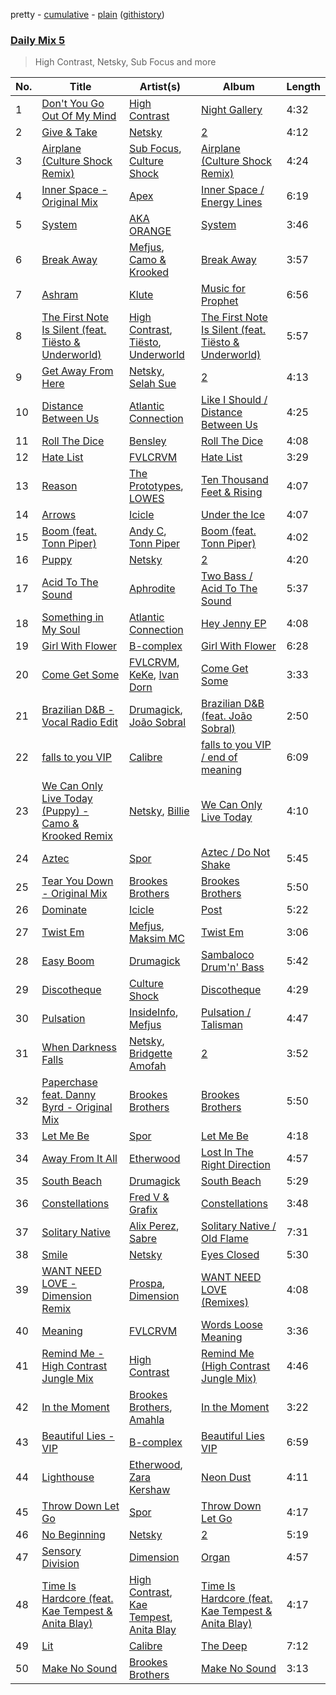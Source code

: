 pretty - [cumulative](/playlists/cumulative/Daily%20Mix%205.md) - [plain](/playlists/plain/37i9dQZF1E36TO0q54WsJv) ([githistory](https://github.githistory.xyz/vitokorn/spotify-playlist-archive/blob/master/playlists/plain/37i9dQZF1E36TO0q54WsJv))

### [Daily Mix 5](https://open.spotify.com/playlist/37i9dQZF1E36TO0q54WsJv)

> High Contrast, Netsky, Sub Focus and more

| No. | Title | Artist(s) | Album | Length |
|---|---|---|---|---|
| 1 | [Don't You Go Out Of My Mind](https://open.spotify.com/track/7nyf4bk6fYmV6zksxfbd9m) | [High Contrast](https://open.spotify.com/artist/0bxHci3JIhhKA53n8rH3tT) | [Night Gallery](https://open.spotify.com/album/4hzruXvXyUg5hJwP37CJrF) | 4:32 |
| 2 | [Give & Take](https://open.spotify.com/track/3cUCZXXa2NLl8U15MvzoDi) | [Netsky](https://open.spotify.com/artist/5TgQ66WuWkoQ2xYxaSTnVP) | [2](https://open.spotify.com/album/3bMpgbYFTuHDM6oY63BLxK) | 4:12 |
| 3 | [Airplane (Culture Shock Remix)](https://open.spotify.com/track/65HLjHSipFfvIU3082WFmS) | [Sub Focus](https://open.spotify.com/artist/0QaSiI5TLA4N7mcsdxShDO), [Culture Shock](https://open.spotify.com/artist/6lp2VnIRXXpC9Wz7hSX6RE) | [Airplane (Culture Shock Remix)](https://open.spotify.com/album/1TVeIv9gfLAukqQ2xcXXtf) | 4:24 |
| 4 | [Inner Space - Original Mix](https://open.spotify.com/track/2KmnVxhUShzNDPSaRitvFp) | [Apex](https://open.spotify.com/artist/7pQD0AmPKG2tkjzDauKkqq) | [Inner Space / Energy Lines](https://open.spotify.com/album/3sFeBBIkCJS8fNLTQNuKEo) | 6:19 |
| 5 | [System](https://open.spotify.com/track/0iHPXA909hMEDzv5haesuj) | [AKA ORANGE](https://open.spotify.com/artist/0Hz1vYMsVy0WzWhng1HxlT) | [System](https://open.spotify.com/album/6hPqY0dIYg5xkueZ4QoOFP) | 3:46 |
| 6 | [Break Away](https://open.spotify.com/track/2IbAx6XGe6mldSosFyvaH8) | [Mefjus](https://open.spotify.com/artist/54qqaSH6byJIb8eFWxe3Pj), [Camo & Krooked](https://open.spotify.com/artist/2N8IPNZTiNo3nj4mreOlHU) | [Break Away](https://open.spotify.com/album/5PrjBsXoETGf1PcpfByMmI) | 3:57 |
| 7 | [Ashram](https://open.spotify.com/track/17lvuY9kTPe1uFoOq5sCKX) | [Klute](https://open.spotify.com/artist/4QyJmrMigcyftrQ1XwlD5t) | [Music for Prophet](https://open.spotify.com/album/1zKVMjbDrEcvbt80A3YQXo) | 6:56 |
| 8 | [The First Note Is Silent (feat. Tiësto & Underworld)](https://open.spotify.com/track/2gTLWYpyFrytX8pKh2n9yj) | [High Contrast](https://open.spotify.com/artist/0bxHci3JIhhKA53n8rH3tT), [Tiësto](https://open.spotify.com/artist/2o5jDhtHVPhrJdv3cEQ99Z), [Underworld](https://open.spotify.com/artist/1PXHzxRDiLnjqNrRn2Xbsa) | [The First Note Is Silent (feat. Tiësto & Underworld)](https://open.spotify.com/album/6iWVcNM35jukhHl9aPJKHT) | 5:57 |
| 9 | [Get Away From Here](https://open.spotify.com/track/48LbWSVAuXKydHD6SZTm58) | [Netsky](https://open.spotify.com/artist/5TgQ66WuWkoQ2xYxaSTnVP), [Selah Sue](https://open.spotify.com/artist/5Oc4knEQaid8K7AFqO5lHu) | [2](https://open.spotify.com/album/3bMpgbYFTuHDM6oY63BLxK) | 4:13 |
| 10 | [Distance Between Us](https://open.spotify.com/track/58RTag49AaVH6mXsx1VNZs) | [Atlantic Connection](https://open.spotify.com/artist/323BD4mjoLA1ajX6zjIe2q) | [Like I Should / Distance Between Us](https://open.spotify.com/album/3cVo50YqQkzYsw07WLkk43) | 4:25 |
| 11 | [Roll The Dice](https://open.spotify.com/track/1ZK3FPG6rdmDqjsGvVZAtA) | [Bensley](https://open.spotify.com/artist/3SfEKS85dj9v75ROsWJSiL) | [Roll The Dice](https://open.spotify.com/album/1AVFoI79DGB0f3M7xIJadb) | 4:08 |
| 12 | [Hate List](https://open.spotify.com/track/4tyoQWXtr1GYLL72rHTseK) | [FVLCRVM](https://open.spotify.com/artist/7AjItKsRnEYRSiBt2OxK1y) | [Hate List](https://open.spotify.com/album/2qZPk26wcy16yHkK5XqVHB) | 3:29 |
| 13 | [Reason](https://open.spotify.com/track/3BhECsg8J4eoepgo3LoGlW) | [The Prototypes](https://open.spotify.com/artist/7F6nxkPQrlh4qWDetjgnpX), [LOWES](https://open.spotify.com/artist/1mbybf2CrAiwWiznqA8R3g) | [Ten Thousand Feet & Rising](https://open.spotify.com/album/6gvdS5xw5tIgyOdj37AmzP) | 4:07 |
| 14 | [Arrows](https://open.spotify.com/track/1CD8xFfBGYkuhszBQ75txx) | [Icicle](https://open.spotify.com/artist/7zoCV6yevWc39GUz2v1jqg) | [Under the Ice](https://open.spotify.com/album/76NPyJ0yfcmRBZwsXo6zVE) | 4:07 |
| 15 | [Boom (feat. Tonn Piper)](https://open.spotify.com/track/51xVwKyFMgrKeeLePsomNI) | [Andy C](https://open.spotify.com/artist/75HK7rgkmDMTnWwwmcN53N), [Tonn Piper](https://open.spotify.com/artist/7pS4GeVpAnMx1ZMUdPSLLQ) | [Boom (feat. Tonn Piper)](https://open.spotify.com/album/3wyb69Ob1i59qg6O2DVK3g) | 4:02 |
| 16 | [Puppy](https://open.spotify.com/track/3NbKmRmtbamVzAy8Vvjjhq) | [Netsky](https://open.spotify.com/artist/5TgQ66WuWkoQ2xYxaSTnVP) | [2](https://open.spotify.com/album/3bMpgbYFTuHDM6oY63BLxK) | 4:20 |
| 17 | [Acid To The Sound](https://open.spotify.com/track/45nI73YymFgzTWtJzW7pV3) | [Aphrodite](https://open.spotify.com/artist/1SsdsVIIKLUe54OsHzm5uQ) | [Two Bass / Acid To The Sound](https://open.spotify.com/album/4RJStvhtkU8PmgXmmUSm1h) | 5:37 |
| 18 | [Something in My Soul](https://open.spotify.com/track/107wjz2NVnKnERMFBlHnfW) | [Atlantic Connection](https://open.spotify.com/artist/323BD4mjoLA1ajX6zjIe2q) | [Hey Jenny EP](https://open.spotify.com/album/5ozgNYgXDeSsCUWa1kgImV) | 4:08 |
| 19 | [Girl With Flower](https://open.spotify.com/track/02PBAr6Mz7e7uZQibdCxAB) | [B-complex](https://open.spotify.com/artist/46oL0QioEQMSSvkxxifCok) | [Girl With Flower](https://open.spotify.com/album/2DoujaCXinQ6py25jD3Khs) | 6:28 |
| 20 | [Come Get Some](https://open.spotify.com/track/68MrIsLFxHGWK1UIypYELx) | [FVLCRVM](https://open.spotify.com/artist/7AjItKsRnEYRSiBt2OxK1y), [KeKe](https://open.spotify.com/artist/72uK8geg5BPRRzdGBmmtAF), [Ivan Dorn](https://open.spotify.com/artist/1VZ1TofaV3kj90QJSdg6NG) | [Come Get Some](https://open.spotify.com/album/0jzeYfpxeNN4kH2WRjqyIm) | 3:33 |
| 21 | [Brazilian D&B - Vocal Radio Edit](https://open.spotify.com/track/2j6UHQjLnmgdavHUTtCPs6) | [Drumagick](https://open.spotify.com/artist/7fOmuQLMcgwpZqDiK0vdHZ), [João Sobral](https://open.spotify.com/artist/4T4gHEiHKj5NLETQ2XmpJk) | [Brazilian D&B (feat. João Sobral)](https://open.spotify.com/album/0QKJ9J6dLvheBKlyEcExEB) | 2:50 |
| 22 | [falls to you VIP](https://open.spotify.com/track/1ObLc50qTIp8gF1Lg2GimH) | [Calibre](https://open.spotify.com/artist/0sklgkoO5JeS7YNhHS5EmH) | [falls to you VIP / end of meaning](https://open.spotify.com/album/5cZqBK6f7XXEx9Ds7GcUdz) | 6:09 |
| 23 | [We Can Only Live Today (Puppy) - Camo & Krooked Remix](https://open.spotify.com/track/1u5vG6U9DDsNCyzwNO9uGi) | [Netsky](https://open.spotify.com/artist/5TgQ66WuWkoQ2xYxaSTnVP), [Billie](https://open.spotify.com/artist/7K1v3zQdCvnxHvelcbTcZ0) | [We Can Only Live Today](https://open.spotify.com/album/2Wt6h3yQKSGz3FU0UicYWB) | 4:10 |
| 24 | [Aztec](https://open.spotify.com/track/3D9jtJXHQWN9sewkOrUm5H) | [Spor](https://open.spotify.com/artist/42EZt9LfgsaF0WHlDC3FoM) | [Aztec / Do Not Shake](https://open.spotify.com/album/0sgaCHj094Ui94mNYLAGo8) | 5:45 |
| 25 | [Tear You Down - Original Mix](https://open.spotify.com/track/2AWznsGrutuvmbvGPNtREy) | [Brookes Brothers](https://open.spotify.com/artist/2FPeVdIIXD9Wb9Kbn1Hyz6) | [Brookes Brothers](https://open.spotify.com/album/1A7uR2aksX5WHWU7foGagL) | 5:50 |
| 26 | [Dominate](https://open.spotify.com/track/2AM4avcPzy4E3TT0k3pJ3x) | [Icicle](https://open.spotify.com/artist/7zoCV6yevWc39GUz2v1jqg) | [Post](https://open.spotify.com/album/7wNXb4DbJ8jdDiQLxLq0Mw) | 5:22 |
| 27 | [Twist Em](https://open.spotify.com/track/5RBUNtzNiA5yNudrRGmsTF) | [Mefjus](https://open.spotify.com/artist/54qqaSH6byJIb8eFWxe3Pj), [Maksim MC](https://open.spotify.com/artist/6iwQ21ctUhnKozPAQx6zyC) | [Twist Em](https://open.spotify.com/album/21O8attMm7Q5d3ALObvaYF) | 3:06 |
| 28 | [Easy Boom](https://open.spotify.com/track/458cuMjECL8LmJqOxfKLE1) | [Drumagick](https://open.spotify.com/artist/7fOmuQLMcgwpZqDiK0vdHZ) | [Sambaloco Drum'n' Bass](https://open.spotify.com/album/0ApnLxfwmbhwSIBnheNyau) | 5:42 |
| 29 | [Discotheque](https://open.spotify.com/track/2w49us5pBD5DfYZ9i31Q82) | [Culture Shock](https://open.spotify.com/artist/6lp2VnIRXXpC9Wz7hSX6RE) | [Discotheque](https://open.spotify.com/album/38IFA0HMi4UoBzcic1d1iy) | 4:29 |
| 30 | [Pulsation](https://open.spotify.com/track/54LuOEkkCCfblEua47OojK) | [InsideInfo](https://open.spotify.com/artist/4HVopeHcb4aGTBsfIRrRcQ), [Mefjus](https://open.spotify.com/artist/54qqaSH6byJIb8eFWxe3Pj) | [Pulsation / Talisman](https://open.spotify.com/album/2Vc86kdTe3aperALJ48jDS) | 4:47 |
| 31 | [When Darkness Falls](https://open.spotify.com/track/5WHOwS9mfnmXC25YCLzgKK) | [Netsky](https://open.spotify.com/artist/5TgQ66WuWkoQ2xYxaSTnVP), [Bridgette Amofah](https://open.spotify.com/artist/56M3ygaDkvVGUlMTDm0LAV) | [2](https://open.spotify.com/album/3bMpgbYFTuHDM6oY63BLxK) | 3:52 |
| 32 | [Paperchase feat. Danny Byrd - Original Mix](https://open.spotify.com/track/6keG3pq9o73jRHmskQqlcQ) | [Brookes Brothers](https://open.spotify.com/artist/2FPeVdIIXD9Wb9Kbn1Hyz6) | [Brookes Brothers](https://open.spotify.com/album/1A7uR2aksX5WHWU7foGagL) | 5:50 |
| 33 | [Let Me Be](https://open.spotify.com/track/7sfrynqHQAnUbLBaHutv2F) | [Spor](https://open.spotify.com/artist/42EZt9LfgsaF0WHlDC3FoM) | [Let Me Be](https://open.spotify.com/album/1kMKmTHe7xaYZomXDCpxIF) | 4:18 |
| 34 | [Away From It All](https://open.spotify.com/track/7HRCfTQZk6DZgwo1YihjCk) | [Etherwood](https://open.spotify.com/artist/3GEUIa3Z0Qlivy3EcJm5RX) | [Lost In The Right Direction](https://open.spotify.com/album/35f3njdgEkENnKfRIscQge) | 4:57 |
| 35 | [South Beach](https://open.spotify.com/track/7yf6GwyAHNDGATCEF6oBv3) | [Drumagick](https://open.spotify.com/artist/7fOmuQLMcgwpZqDiK0vdHZ) | [South Beach](https://open.spotify.com/album/2JGJhR32rEP0d1aqzwgvgV) | 5:29 |
| 36 | [Constellations](https://open.spotify.com/track/1NfcfQTPqPgYVkSdHXaOtt) | [Fred V & Grafix](https://open.spotify.com/artist/1wzBqAvtFexgKHjt7i3ena) | [Constellations](https://open.spotify.com/album/3kAgGBQxv9sMFgrbeYqWKj) | 3:48 |
| 37 | [Solitary Native](https://open.spotify.com/track/4nliTt7jzYzGhSdrC8ZGnW) | [Alix Perez](https://open.spotify.com/artist/4e6pQ61gYReORJoXcrQH1Z), [Sabre](https://open.spotify.com/artist/3PKtLIse00UsAqumIrz0VO) | [Solitary Native / Old Flame](https://open.spotify.com/album/2Iwa6Rl3qMNYSw1aaLJHE4) | 7:31 |
| 38 | [Smile](https://open.spotify.com/track/648brJRSHqwQAi7E5LXixk) | [Netsky](https://open.spotify.com/artist/5TgQ66WuWkoQ2xYxaSTnVP) | [Eyes Closed](https://open.spotify.com/album/2veUMliI1AoMvBHxygyYIl) | 5:30 |
| 39 | [WANT NEED LOVE - Dimension Remix](https://open.spotify.com/track/1IHOCU7v322k1TPovsbInD) | [Prospa](https://open.spotify.com/artist/6HabM2PUM519iIxervGWSb), [Dimension](https://open.spotify.com/artist/1QMgre3BHX161ZHtWMUu6S) | [WANT NEED LOVE (Remixes)](https://open.spotify.com/album/50ctTZBiLC8KW4B6Wx9RrT) | 4:08 |
| 40 | [Meaning](https://open.spotify.com/track/0Hhn3K8LRvQr2BxKTIkEnE) | [FVLCRVM](https://open.spotify.com/artist/7AjItKsRnEYRSiBt2OxK1y) | [Words Loose Meaning](https://open.spotify.com/album/436Bw93GIv2GjwtEtlyyOq) | 3:36 |
| 41 | [Remind Me - High Contrast Jungle Mix](https://open.spotify.com/track/4hgr3Zc3GhGaoq9CWxv1I2) | [High Contrast](https://open.spotify.com/artist/0bxHci3JIhhKA53n8rH3tT) | [Remind Me (High Contrast Jungle Mix)](https://open.spotify.com/album/4XixjMOTgPwKFp1bjyYTZO) | 4:46 |
| 42 | [In the Moment](https://open.spotify.com/track/4FG3OCw6aygKaYFU9TopnX) | [Brookes Brothers](https://open.spotify.com/artist/2FPeVdIIXD9Wb9Kbn1Hyz6), [Amahla](https://open.spotify.com/artist/6IgxRCzTWMElloFPigZXdj) | [In the Moment](https://open.spotify.com/album/54GKmmBmeMGzdFuMyyxhTT) | 3:22 |
| 43 | [Beautiful Lies - VIP](https://open.spotify.com/track/1bPoSOL2emkTpRHI2DdxVs) | [B-complex](https://open.spotify.com/artist/46oL0QioEQMSSvkxxifCok) | [Beautiful Lies VIP](https://open.spotify.com/album/0gCmezM0cDzX1moLAqPQfY) | 6:59 |
| 44 | [Lighthouse](https://open.spotify.com/track/4Y6pqbvCnIyRvsj0oNWeNX) | [Etherwood](https://open.spotify.com/artist/3GEUIa3Z0Qlivy3EcJm5RX), [Zara Kershaw](https://open.spotify.com/artist/1RlBDEXSFnqeYBx70UxZn2) | [Neon Dust](https://open.spotify.com/album/0bUzFDitVZ1WP8202WxYLp) | 4:11 |
| 45 | [Throw Down Let Go](https://open.spotify.com/track/3fXwBmuu2pHZ2pwPBCpzdQ) | [Spor](https://open.spotify.com/artist/42EZt9LfgsaF0WHlDC3FoM) | [Throw Down Let Go](https://open.spotify.com/album/506fHgUgsaUH5QYsCAH88z) | 4:17 |
| 46 | [No Beginning](https://open.spotify.com/track/5GxYRYUD6BksQdg3ry4Id9) | [Netsky](https://open.spotify.com/artist/5TgQ66WuWkoQ2xYxaSTnVP) | [2](https://open.spotify.com/album/3bMpgbYFTuHDM6oY63BLxK) | 5:19 |
| 47 | [Sensory Division](https://open.spotify.com/track/0RHRAC8MnmFzLxKaIVMP2u) | [Dimension](https://open.spotify.com/artist/1QMgre3BHX161ZHtWMUu6S) | [Organ](https://open.spotify.com/album/5iBrKvwaAYaNph01X36NYA) | 4:57 |
| 48 | [Time Is Hardcore (feat. Kae Tempest & Anita Blay)](https://open.spotify.com/track/5Lyob6xsxXYSkXJd4Te2mO) | [High Contrast](https://open.spotify.com/artist/0bxHci3JIhhKA53n8rH3tT), [Kae Tempest](https://open.spotify.com/artist/1YcprGtF13BYCZQK9jYPEw), [Anita Blay](https://open.spotify.com/artist/6alRwoOf9EuuE7MNC0Zs9y) | [Time Is Hardcore (feat. Kae Tempest & Anita Blay)](https://open.spotify.com/album/0IL7nwP926RHZvArmS5D9e) | 4:17 |
| 49 | [Lit](https://open.spotify.com/track/7pFWr3hJC7rs4BYN9Iswn3) | [Calibre](https://open.spotify.com/artist/0sklgkoO5JeS7YNhHS5EmH) | [The Deep](https://open.spotify.com/album/65hN94M7IG3BjYThIlK1Lx) | 7:12 |
| 50 | [Make No Sound](https://open.spotify.com/track/7zMWuW6HUpvg6gLI6jEo54) | [Brookes Brothers](https://open.spotify.com/artist/2FPeVdIIXD9Wb9Kbn1Hyz6) | [Make No Sound](https://open.spotify.com/album/308UeaXzgIhEuTwEIUFH5S) | 3:13 |